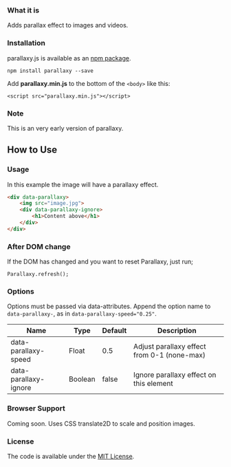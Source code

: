 ### What it is

Adds parallax effect to images and videos.

### Installation

parallaxy.js is available as an [npm package](https://www.npmjs.com/package/parallaxy).

```
npm install parallaxy --save
```

Add **parallaxy.min.js** to the bottom of the `<body>` like this:

```
<script src="parallaxy.min.js"></script>
```


### Note

This is an very early version of parallaxy.


## How to Use

### Usage

In this example the image will have a parallaxy effect.

```html
<div data-parallaxy>
	<img src="image.jpg">
	<div data-parallaxy-ignore>
		<h1>Content above</h1>
	</div>
</div>
```

### After DOM change

If the DOM has changed and you want to reset Parallaxy, just run;

```
Parallaxy.refresh();
```


### Options

Options must be passed via data-attributes. Append the option name to `data-parallaxy-`, as in `data-parallaxy-speed="0.25"`.

| Name                   | Type      | Default     | Description                                   |
|------------------------|-----------|-------------|-----------------------------------------------|
| data-parallaxy-speed	 | Float     | 0.5         | Adjust parallaxy effect from 0-1 (none-max)   |
| data-parallaxy-ignore	 | Boolean   | false       | Ignore parallaxy effect on this element       |


### Browser Support

Coming soon. Uses CSS translate2D to scale and position images.


### License

The code is available under the [MIT License](https://github.com/cferdinandi/smooth-scroll/blob/master/LICENSE.md).

